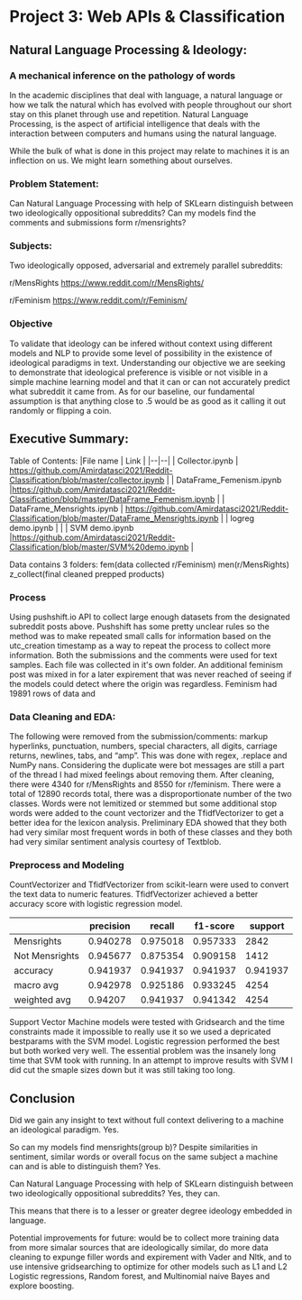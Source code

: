 # Project 3: Web APIs & Classification
## Natural Language Processing & Ideology:
### A mechanical inference on the pathology of words

In the academic disciplines that deal with language, a natural language or how we talk the natural which has evolved with people throughout our short stay on this planet through use and repetition. Natural Language Processing, is the aspect of artificial intelligence that deals with the interaction between computers and humans using the natural language.

While the bulk of what is done in this project may relate to machines it is an inflection on us. We might learn something about ourselves. 

### Problem Statement:

Can Natural Language Processing with help of SKLearn distinguish between two ideologically oppositional subreddits? Can my models find the comments and submissions form r/mensrights?

### Subjects:

Two ideologically opposed, adversarial and extremely parallel subreddits:

r/MensRights
https://www.reddit.com/r/MensRights/

r/Feminism
https://www.reddit.com/r/Feminism/

### Objective
To validate that ideology can be infered without context using different models and NLP to provide some level of possibility in the existence of ideological paradigms in text. Understanding our objective we are seeking to demonstrate that ideological preference is visible or not visible in a simple machine learning model and that it can or can not accurately predict what subreddit it came from. As for our baseline, our fundamental assumption is that anything close to .5 would be as good as it calling it out randomly or flipping a coin. 


## Executive Summary:

Table of Contents:
|File name  | Link  |
|--|--|
| Collector.ipynb | https://github.com/Amirdatasci2021/Reddit-Classification/blob/master/collector.ipynb |
| DataFrame_Femenism.ipynb |https://github.com/Amirdatasci2021/Reddit-Classification/blob/master/DataFrame_Femenism.ipynb  |
| DataFrame_Mensrights.ipynb | https://github.com/Amirdatasci2021/Reddit-Classification/blob/master/DataFrame_Mensrights.ipynb |
| logreg demo.ipynb |  |
| SVM demo.ipynb |https://github.com/Amirdatasci2021/Reddit-Classification/blob/master/SVM%20demo.ipynb  |


Data contains 3 folders:
fem(data collected r/Feminism) 
men(r/MensRights) 
z_collect(final cleaned prepped products)

### Process

Using pushshift.io API to collect large enough datasets from the designated subreddit posts above. Pushshift has some pretty unclear rules so the method was to make repeated small calls for information based on the utc_creation timestamp as a way to repeat the process to collect more information. Both the submissions and the comments were used for text samples. Each file was collected in it's own folder. An additional feminism post was mixed in for a later expirement that was never reached of seeing if the models could detect where the origin was regardless. Feminism had 19891 rows of data and 


### Data Cleaning and EDA:

The following were removed from the submission/comments: markup hyperlinks, punctuation, numbers, special characters, all digits, carriage returns, newlines, tabs, and “amp”. This was done with regex, .replace and NumPy nans. Considering the duplicate were bot messages are still a part of the thread I had mixed feelings about removing them.  After cleaning, there were 4340 for r/MensRights and 8550 for r/feminism. There were a total of 12890 records total, there was a disproportionate number of the two classes. Words were not lemitized or stemmed but some additional stop words were added to the count vectorizer and the TfidfVectorizer to get a better idea for the lexicon analysis. Preliminary EDA showed that they both had very similar most frequent words in both of these classes and they both had very similar sentiment analysis courtesy of Textblob.


### Preprocess and Modeling 
CountVectorizer and TfidfVectorizer from scikit-learn were used to convert the text data to numeric features. TfidfVectorizer achieved a better accuracy score with logistic regression model.

|   | precision  | recall   | f1-score  | support |
|---|---|---|---|---|
| Mensrights   |  0.940278  |0.975018   |0.957333   |  2842 |
| Not Mensrights  | 0.945677  | 0.875354  |  0.909158  |  1412  |
| accuracy | 0.941937  | 0.941937  |  0.941937 |  0.941937   |
 macro avg      |    0.942978 | 0.925186 |   0.933245 | 4254     |
weighted avg   |    0.94207  | 0.941937 |   0.941342 | 4254  |

Support Vector Machine models were tested with Gridsearch and the time constraints made it impossible to really use it so we used a depricated bestparams with the SVM model. Logistic regression performed the best but both worked very well. The essential problem was the insanely long time that SVM took with running. In an attempt to improve results with SVM I did cut the smaple sizes down but it was still taking too long. 

## Conclusion

Did we gain any insight to text without full context delivering to a machine an ideological paradigm. Yes.
 
So can my models find mensrights(group b)? Despite similarities in sentiment, similar words or overall focus on the same subject a machine
can and is able to distinguish them? Yes.

Can Natural Language Processing with help of SKLearn distinguish between two ideologically oppositional subreddits? Yes, they can.

This means that there is to a lesser or greater degree ideology embedded in language.

Potential improvements for future: would be to collect more training data from more simalar sources that are ideologically similar, do more data cleaning to expunge filler words and expirement with Vader and Nltk, and to use intensive gridsearching to optimize for other models such as L1 and L2 Logistic regressions, Random forest, and Multinomial naive Bayes and explore boosting.
